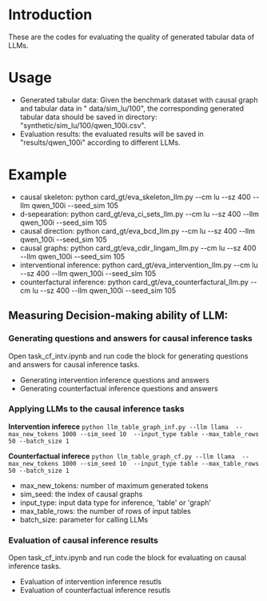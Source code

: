 # Introduction
These are the codes for evaluating the quality of generated tabular data of LLMs.


# Usage
* Generated tabular data: Given the benchmark dataset with causal graph and tabular data in " data/sim_lu/100", the corresponding generated tabular data should be saved in directory: "synthetic/sim_lu/100/qwen_100i.csv".  
* Evaluation results: the evaluated results will be saved in "results/qwen_100i" according to different LLMs.

# Example
* causal skeleton: python card_gt/eva_skeleton_llm.py --cm lu --sz 400 --llm qwen_100i --seed_sim 105  
* d-sepearation: python card_gt/eva_ci_sets_llm.py --cm lu --sz 400 --llm qwen_100i --seed_sim 105  
* causal direction: python card_gt/eva_bcd_llm.py --cm lu --sz 400 --llm qwen_100i --seed_sim 105  
* causal graphs: python card_gt/eva_cdir_lingam_llm.py --cm lu --sz 400 --llm qwen_100i --seed_sim 105 
* interventional inference: python card_gt/eva_intervention_llm.py --cm lu --sz 400 --llm qwen_100i --seed_sim 105
* counterfactural inference: python card_gt/eva_counterfactural_llm.py --cm lu --sz 400 --llm qwen_100i --seed_sim 105


## Measuring Decision-making ability of LLM: 

### Generating questions and answers for causal inference tasks
Open task_cf_intv.ipynb and run code the block for generating questions and answers for causal inference tasks.

* Generating intervention inference questions and answers 
* Generating counterfactual inference questions and answers

### Applying LLMs to the causal inference tasks
**Intervention inferece**
```python llm_table_graph_inf.py --llm llama  --max_new_tokens 1000 --sim_seed 10  --input_type table --max_table_rows 50 --batch_size 1 ```

**Counterfactual inferece**
```python llm_table_graph_cf.py --llm llama  --max_new_tokens 1000 --sim_seed 10  --input_type table --max_table_rows 50 --batch_size 1 ```

* max_new_tokens: number of maximum generated tokens
* sim_seed: the index of causal graphs
* input_type: input data type for inference, 'table' or 'graph' 
* max_table_rows: the number of rows of input tables
* batch_size: parameter for calling LLMs

### Evaluation of causal inference results
Open task_cf_intv.ipynb and run code the block for evaluating on causal inference tasks.
* Evaluation of intervention inference resutls
* Evaluation of counterfactual inference resutls
